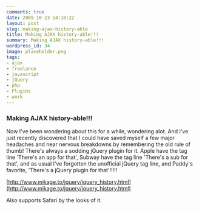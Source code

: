 ```yaml
---
comments: true
date: 2009-10-23 14:10:22
layout: post
slug: making-ajax-history-able
title: Making AJAX history-able!!!
summary: Making AJAX history-able!!!
wordpress_id: 34
image: placeholder.png
tags:
- ajax
- freelance
- javascript
- jQuery
- php
- Plugins
- work
---
```


### Making AJAX history-able!!!

Now I've been wondering about this for a while, wondering alot. And I've just recently discovered that I could have saved myself a few major headaches and near nervous breakdowns by remembering the old rule of thumb! There's always a sodding jQuery plugin for it. Apple have the tag line 'There's an app for that', Subway have the tag line 'There's a sub for that', and as usual I've forgotten the unofficial jQuery tag line, and Paddy's favorite, 'There's a jQuery plugin for that'!!!!!

[http://www.mikage.to/jquery/jquery_history.html](http://www.mikage.to/jquery/jquery_history.html)

Also supports Safari by the looks of it.
